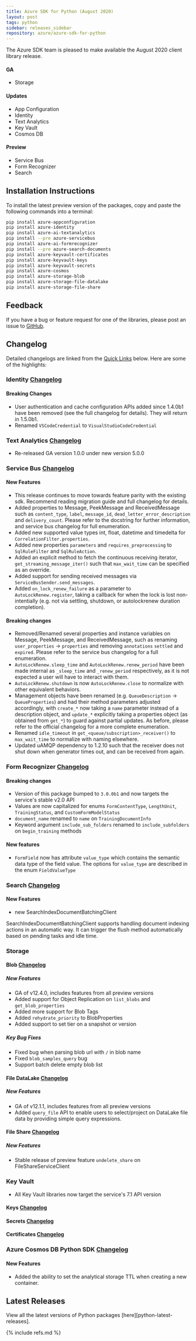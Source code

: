 ```yaml
---
title: Azure SDK for Python (August 2020)
layout: post
tags: python
sidebar: releases_sidebar
repository: azure/azure-sdk-for-python
---
```


The Azure SDK team is pleased to make available the August 2020 client library release.

#### GA

- Storage

#### Updates

- App Configuration
- Identity
- Text Analytics
- Key Vault
- Cosmos DB

#### Preview

 - Service Bus
 - Form Recognizer
 - Search

## Installation Instructions

To install the latest preview version of the packages, copy and paste the following commands into a terminal:

```bash
pip install azure-appconfiguration
pip install azure-identity
pip install azure-ai-textanalytics
pip install --pre azure-servicebus
pip install azure-ai-formrecognizer
pip install --pre azure-search-documents
pip install azure-keyvault-certificates
pip install azure-keyvault-keys
pip install azure-keyvault-secrets
pip install azure-cosmos
pip install azure-storage-blob
pip install azure-storage-file-datalake
pip install azure-storage-file-share
```

## Feedback

If you have a bug or feature request for one of the libraries, please post an issue to [GitHub](https://github.com/azure/azure-sdk-for-python/issues).

## Changelog

Detailed changelogs are linked from the [Quick Links](#quick-links) below. Here are some of the highlights:

### Identity [Changelog](https://github.com/Azure/azure-sdk-for-python/blob/master/sdk/identity/azure-identity/CHANGELOG.md)

#### Breaking Changes
- User authentication and cache configuration APIs added since 1.4.0b1 have been removed (see the full changelog for details). They will return in 1.5.0b1.
- Renamed `VSCodeCredential` to `VisualStudioCodeCredential`

### Text Analytics [Changelog](https://github.com/Azure/azure-sdk-for-python/blob/master/sdk/textanalytics/azure-ai-textanalytics/CHANGELOG.md#500-2020-07-27)

- Re-released GA version 1.0.0 under new version 5.0.0

### Service Bus [Changelog](https://github.com/Azure/azure-sdk-for-python/blob/master/sdk/servicebus/azure-servicebus/CHANGELOG.md)

#### New Features

- This release continues to move towards feature parity with the existing sdk.  Recommend reading migration guide and full changelog for details.
- Added properties to Message, PeekMessage and ReceivedMessage such as `content_type`, `label`, `message_id`, `dead_letter_error_description` and `delivery_count`.
Please refer to the docstring for further information, and service bus changelog for full enumeration.
- Added new supported value types int, float, datetime and timedelta for `CorrelationFilter.properties`.
- Added new properties `parameters` and `requires_preprocessing` to `SqlRuleFilter` and `SqlRuleAction`.
- Added an explicit method to fetch the continuous receiving iterator, `get_streaming_message_iter()` such that `max_wait_time` can be specified as an override.
- Added support for sending received messages via `ServiceBusSender.send_messages`.
- Added `on_lock_renew_failure` as a parameter to `AutoLockRenew.register`, taking a callback for when the lock is lost non-intentially (e.g. not via settling, shutdown, or autolockrenew duration completion).

#### Breaking changes

- Removed/Renamed several properties and instance variables on Message, PeekMessage, and ReceivedMessage, such as renaming `user_properties` -> `properties` and removing `annotations` `settled` and `expired`.
Please refer to the service bus changelog for a full enumeration.
- `AutoLockRenew.sleep_time` and `AutoLockRenew.renew_period` have been made internal as `_sleep_time` and `_renew_period` respectively, as it is not expected a user will have to interact with them.
- `AutoLockRenew.shutdown` is now `AutoLockRenew.close` to normalize with other equivalent behaviors.
- Management objects have been renamed (e.g. `QueueDescription` -> `QueueProperties`) and had their method parameters adjusted accordingly, with `create_*` now taking a `name` parameter instead of a description object, and `update_*` explicitly taking a properties object (as obtained from `get_*`) to guard against partial updates.
As before, please refer to the official changelog for a more complete enumeration.
- Renamed `idle_timeout` in `get_<queue/subscription>_receiver()` to `max_wait_time` to normalize with naming elsewhere.
- Updated uAMQP dependency to 1.2.10 such that the receiver does not shut down when generator times out, and can be received from again.

### Form Recognizer [Changelog](https://github.com/Azure/azure-sdk-for-python/blob/master/sdk/formrecognizer/azure-ai-formrecognizer/CHANGELOG.md#300b1-2020-08-11)

#### Breaking changes

- Version of this package bumped to `3.0.0b1` and now targets the service's stable v2.0 API
- Values are now capitalized for enums `FormContentType`, `LengthUnit`, `TrainingStatus`, and `CustomFormModelStatus`
- `document_name` renamed to `name` on `TrainingDocumentInfo`
- Keyword argument `include_sub_folders` renamed to `include_subfolders` on `begin_training` methods

#### New features

- `FormField` now has attribute `value_type` which contains the semantic data type of the field value. The options for
`value_type` are described in the enum `FieldValueType`


### Search [Changelog](https://github.com/Azure/azure-sdk-for-python/blob/master/sdk/search/azure-search-documents/CHANGELOG.md)

#### New Features

- new SearchIndexDocumentBatchingClient

SearchIndexDocumentBatchingClient supports handling document indexing actions in an automatic way. It can trigger the flush method automatically based on pending tasks and idle time.

### Storage

#### Blob [Changelog](https://github.com/Azure/azure-sdk-for-python/blob/master/sdk/storage/azure-storage-blob/CHANGELOG.md)

##### New Features
- GA of v12.4.0, includes features from all preview versions
- Added support for Object Replication on `list_blobs` and `get_blob_properties`
- Added more support for Blob Tags
- Added `rehydrate_priority` to BlobProperties
- Added support to set tier on a snapshot or version

##### Key Bug Fixes
- Fixed bug when parsing blob url with `/` in blob name
- Fixed `blob_samples_query` bug
- Support batch delete empty blob list

#### File DataLake [Changelog](https://github.com/Azure/azure-sdk-for-python/blob/master/sdk/storage/azure-storage-file-datalake/CHANGELOG.md)

##### New Features
- GA of v12.1.1, includes features from all preview versions
- Added `query_file` API to enable users to select/project on DataLake file data by providing simple query expressions.

#### File Share [Changelog](https://github.com/Azure/azure-sdk-for-python/blob/master/sdk/storage/azure-storage-file-share/CHANGELOG.md)

##### New Features
- Stable release of preview feature `undelete_share` on FileShareServiceClient

### Key Vault

- All Key Vault libraries now target the service's 7.1 API version
#### Keys [Changelog](https://github.com/Azure/azure-sdk-for-python/blob/master/sdk/keyvault/azure-keyvault-keys/CHANGELOG.md#420-2020-08-11)
#### Secrets [Changelog](https://github.com/Azure/azure-sdk-for-python/blob/master/sdk/keyvault/azure-keyvault-secrets/CHANGELOG.md#420-2020-08-11)
#### Certificates [Changelog](https://github.com/Azure/azure-sdk-for-python/blob/master/sdk/keyvault/azure-keyvault-certificates/CHANGELOG.md#420-2020-08-11)


### Azure Cosmos DB Python SDK [Changelog](https://github.com/Azure/azure-sdk-for-python/blob/master/sdk/cosmos/azure-cosmos/CHANGELOG.md)

#### New Features

- Added the ability to set the analytical storage TTL when creating a new container.

## Latest Releases

View all the latest versions of Python packages [here][python-latest-releases].


{% include refs.md %}
